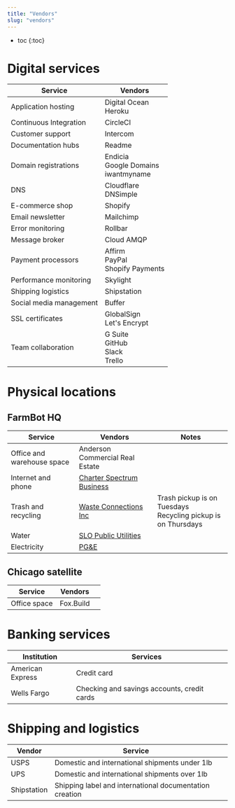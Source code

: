 ```yaml
---
title: "Vendors"
slug: "vendors"
---
```


* toc
{:toc}

# Digital services

|Service                       |Vendors                       |
|------------------------------|------------------------------|
|Application hosting           |Digital Ocean<br>Heroku
|Continuous Integration        |CircleCI
|Customer support              |Intercom
|Documentation hubs            |Readme
|Domain registrations          |Endicia<br>Google Domains<br>iwantmyname
|DNS                           |Cloudflare<br>DNSimple
|E-commerce shop               |Shopify
|Email newsletter              |Mailchimp
|Error monitoring              |Rollbar
|Message broker                |Cloud AMQP
|Payment processors            |Affirm<br>PayPal<br>Shopify Payments
|Performance monitoring        |Skylight
|Shipping logistics            |Shipstation
|Social media management       |Buffer
|SSL certificates              |GlobalSign<br>Let's Encrypt
|Team collaboration            |G Suite<br>GitHub<br>Slack<br>Trello

# Physical locations
## FarmBot HQ

|Service                       |Vendors                       |Notes                         |
|------------------------------|------------------------------|------------------------------|
|Office and warehouse space    |Anderson Commercial Real Estate|
|Internet and phone            |[Charter Spectrum Business](spectrumbusiness.net)|
|Trash and recycling           |[Waste Connections Inc](wcicustomer.com)|Trash pickup is on Tuesdays<br>Recycling pickup is on Thursdays
|Water                         |[SLO Public Utilities](slocity.merchanttransact.com)|
|Electricity                   |[PG&E](pge.com/waystopay)     |

## Chicago satellite

|Service                       |Vendors                       |                              |
|------------------------------|------------------------------|------------------------------|
|Office space                  |Fox.Build                     |

# Banking services

|Institution                   |Services                      |                              |
|------------------------------|------------------------------|------------------------------|
|American Express              |Credit card                   |
|Wells Fargo                   |Checking and savings accounts, credit cards|

# Shipping and logistics

|Vendor                        |Service                       |                              |
|------------------------------|------------------------------|------------------------------|
|USPS                          |Domestic and international shipments under 1lb|
|UPS                           |Domestic and international shipments over 1lb|
|Shipstation                   |Shipping label and international documentation creation|



<style>
.hub-container {
  max-width: 1350px;
}
.value-icon {
  display: inline-block;
  height: 18px;
  margin-bottom: -2px;
}
  
a[title="Guides"] {
  color: #f4f4f4!important;
  border-bottom: 5px solid #f4f4f4;
  padding-bottom: 20px!important;
}
  
a[title="Guides"]:hover {
  color: white!important;
  border-bottom-color: white;
}
  
#hub-header li a:hover {
  box-shadow: none!important;
}
</style>

<meta name="theme-color" content="#434343">


